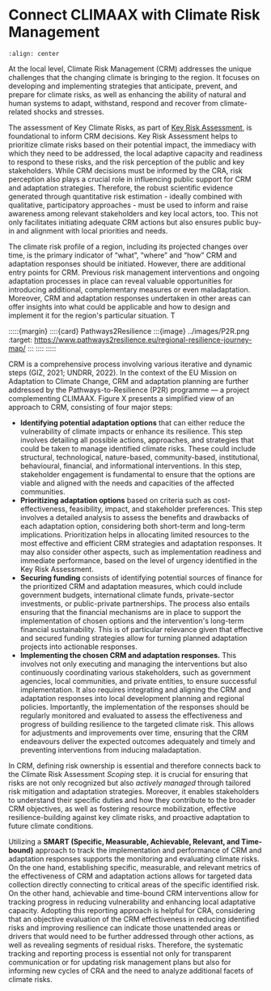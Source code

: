 # Connect CLIMAAX with Climate Risk Management

```{figure} ../images/framework/il_framework_ToolboxSteps_FigC_trechter-02.png
:align: center
```

At the local level, Climate Risk Management (CRM) addresses the unique challenges that the changing climate is bringing to the region. It focuses on developing and implementing strategies that anticipate, prevent, and prepare for climate risks, as well as enhancing the ability of natural and human systems to adapt, withstand, respond and recover from climate-related shocks and stresses. 

The assessment of Key Climate Risks, as part of [Key Risk Assessment](https://climaax.github.io/crabook-test/CRA_steps/key_risks/key_risks_assessment.html), is foundational to inform CRM decisions. Key Risk Assessment helps to prioritize climate risks based on their potential impact, the immediacy with which they need to be addressed, the local adaptive capacity and readiness to respond to these risks, and the risk perception of the public and key stakeholders. While CRM decisions must be informed by the CRA, risk perception also plays a crucial role in influencing public support for CRM and adaptation strategies. Therefore, the robust scientific evidence generated through quantitative risk estimation - ideally combined with qualitative, participatory approaches - must be used to inform and raise awareness among relevant stakeholders and key local actors, too. This not only facilitates initiating adequate CRM actions but also ensures public buy-in and alignment with local priorities and needs.  

The climate risk profile of a region, including its projected changes over time, is the primary indicator of “what”, “where” and “how” CRM and adaptation responses should be initiated. However, there are additional entry points for CRM. Previous risk management interventions and ongoing adaptation processes in place can reveal valuable opportunities for introducing additional, complementary measures or even maladaptation. Moreover, CRM and adaptation responses undertaken in other areas can offer insights into what could be applicable and how to design and implement it for the region's particular situation. T

:::::{margin}
::::{card} Pathways2Resilience
:::{image} ../images/P2R.png
:target: https://www.pathways2resilience.eu/regional-resilience-journey-map/
:::
::::
:::::

CRM is a comprehensive process involving various iterative and dynamic steps (GIZ, 2021; UNDRR, 2022). In the context of the EU Mission on Adaptation to Climate Change, CRM and adaptation planning are further addressed by the Pathways-to-Resilience (P2R) programme — a project complementing CLIMAAX. Figure X presents a simplified view of an approach to CRM, consisting of four major steps:  



- **Identifying potential adaptation options** that can either reduce the vulnerability of climate impacts or enhance its resilience. This step involves detailing all possible actions, approaches, and strategies that could be taken to manage identified climate risks. These could include structural, technological, nature-based, community-based, institutional, behavioural, financial, and informational interventions. In this step, stakeholder engagement is fundamental to ensure that the options are viable and aligned with the needs and capacities of the affected communities.
- **Prioritizing adaptation options** based on criteria such as cost-effectiveness, feasibility, impact, and stakeholder preferences. This step involves a detailed analysis to assess the benefits and drawbacks of each adaptation option, considering both short-term and long-term implications. Prioritization helps in allocating limited resources to the most effective and efficient CRM strategies and adaptation responses. It may also consider other aspects, such as implementation readiness and immediate performance, based on the level of urgency identified in the Key Risk Assessment.
- **Securing funding** consists of identifying potential sources of finance for the prioritized CRM and adaptation measures, which could include government budgets, international climate funds, private-sector investments, or public-private partnerships. The process also entails ensuring that the financial mechanisms are in place to support the implementation of chosen options and the intervention's long-term financial sustainability. This is of particular relevance given that effective and secured funding strategies allow for turning planned adaptation projects into actionable responses.
- **Implementing the chosen CRM and adaptation responses.** This involves not only executing and managing the interventions but also continuously coordinating various stakeholders, such as government agencies, local communities, and private entities, to ensure successful implementation. It also requires integrating and aligning the CRM and adaptation responses into local development planning and regional policies. Importantly, the implementation of the responses should be regularly monitored and evaluated to assess the effectiveness and progress of building resilience to the targeted climate risk. This allows for adjustments and improvements over time, ensuring that the CRM endeavours deliver the expected outcomes adequately and timely and preventing interventions from inducing maladaptation.  

In CRM, defining risk ownership is essential and therefore connects back to the Climate Risk Assessment *Scoping* step. it is crucial for ensuring that risks are not only recognized but also *actively managed* through tailored risk mitigation and adaptation strategies. Moreover, it enables stakeholders to understand their specific duties and how they contribute to the broader CRM objectives, as well as fostering resource mobilization, effective resilience-building against key climate risks, and proactive adaptation to future climate conditions.  

Utilizing a **SMART (Specific, Measurable, Achievable, Relevant, and Time-bound)** approach to track the implementation and performance of CRM and adaptation responses supports the monitoring and evaluating climate risks. On the one hand, establishing specific, measurable, and relevant metrics of the effectiveness of CRM and adaptation actions allows for targeted data collection directly connecting to critical areas of the specific identified risk. On the other hand, achievable and time-bound CRM interventions allow for tracking progress in reducing vulnerability and enhancing local adaptative capacity. Adopting this reporting approach is helpful for CRA, considering that an objective evaluation of the CRM effectiveness in reducing identified risks and improving resilience can indicate those unattended areas or drivers that would need to be further addressed through other actions, as well as revealing segments of residual risks. Therefore, the systematic tracking and reporting process is essential not only for transparent communication or for updating risk management plans but also for informing new cycles of CRA and the need to analyze additional facets of climate risks. 

 
